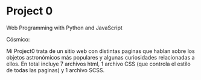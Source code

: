 # Project 0
Web Programming with Python and JavaScript

Cósmico:

Mi Project0 trata de un sitio web con distintas paginas que hablan sobre los objetos astronómicos más populares y algunas curiosidades relacionadas a ellos. En total incluye 7 archivos html, 1 archivo CSS (que controla el estilo de todas las paginas) y 1 archivo SCSS.
